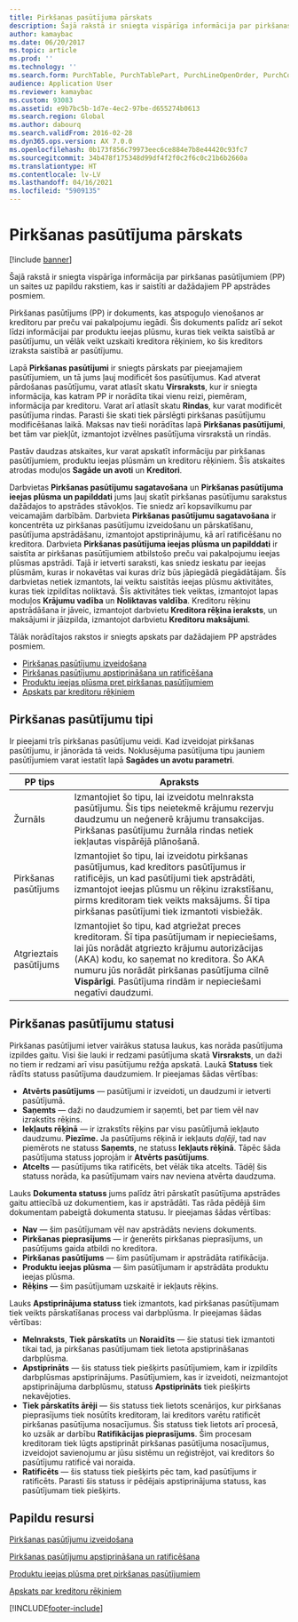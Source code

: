 ```yaml
---
title: Pirkšanas pasūtījuma pārskats
description: Šajā rakstā ir sniegta vispārīga informācija par pirkšanas pasūtījumiem (PP) un saites uz papildu rakstiem, kas ir saistīti ar dažādajiem PP apstrādes posmiem.
author: kamaybac
ms.date: 06/20/2017
ms.topic: article
ms.prod: ''
ms.technology: ''
ms.search.form: PurchTable, PurchTablePart, PurchLineOpenOrder, PurchConfirmationRequestJournal
audience: Application User
ms.reviewer: kamaybac
ms.custom: 93083
ms.assetid: e9b7bc5b-1d7e-4ec2-97be-d655274b0613
ms.search.region: Global
ms.author: dabourq
ms.search.validFrom: 2016-02-28
ms.dyn365.ops.version: AX 7.0.0
ms.openlocfilehash: 0b173f856c79973eec6ce884e7b8e44420c93fc7
ms.sourcegitcommit: 34b478f175348d99df4f2f0c2f6c0c21b6b2660a
ms.translationtype: HT
ms.contentlocale: lv-LV
ms.lasthandoff: 04/16/2021
ms.locfileid: "5909135"
---
```

# <a name="purchase-order-overview"></a>Pirkšanas pasūtījuma pārskats

[!include [banner](../includes/banner.md)]

Šajā rakstā ir sniegta vispārīga informācija par pirkšanas pasūtījumiem (PP) un saites uz papildu rakstiem, kas ir saistīti ar dažādajiem PP apstrādes posmiem.

Pirkšanas pasūtījums (PP) ir dokuments, kas atspoguļo vienošanos ar kreditoru par preču vai pakalpojumu iegādi. Šis dokuments palīdz arī sekot līdzi informācijai par produktu ieejas plūsmu, kuras tiek veikta saistībā ar pasūtījumu, un vēlāk veikt uzskaiti kreditora rēķiniem, ko šis kreditors izraksta saistībā ar pasūtījumu.  

Lapā **Pirkšanas pasūtījumi** ir sniegts pārskats par pieejamajiem pasūtījumiem, un tā jums ļauj modificēt šos pasūtījumus. Kad atverat pārdošanas pasūtījumu, varat atlasīt skatu **Virsraksts**, kur ir sniegta informācija, kas katram PP ir norādīta tikai vienu reizi, piemēram, informācija par kreditoru. Varat arī atlasīt skatu **Rindas**, kur varat modificēt pasūtījuma rindas. Parasti šie skati tiek pārslēgti pirkšanas pasūtījumu modificēšanas laikā. Maksas nav tieši norādītas lapā **Pirkšanas pasūtījumi**, bet tām var piekļūt, izmantojot izvēlnes pasūtījuma virsrakstā un rindās.  

Pastāv daudzas atskaites, kur varat apskatīt informāciju par pirkšanas pasūtījumiem, produktu ieejas plūsmām un kreditoru rēķiniem. Šīs atskaites atrodas moduļos **Sagāde un avoti** un **Kreditori**.  

Darbvietas **Pirkšanas pasūtījumu sagatavošana** un **Pirkšanas pasūtījuma ieejas plūsma un papilddati** jums ļauj skatīt pirkšanas pasūtījumu sarakstus dažādajos to apstrādes stāvokļos. Tie sniedz arī kopsavilkumu par veicamajām darbībām. Darbvieta **Pirkšanas pasūtījumu sagatavošana** ir koncentrēta uz pirkšanas pasūtījumu izveidošanu un pārskatīšanu, pasūtījuma apstrādāšanu, izmantojot apstiprinājumu, kā arī ratificēšanu no kreditora. Darbvieta **Pirkšanas pasūtījuma ieejas plūsma un papilddati** ir saistīta ar pirkšanas pasūtījumiem atbilstošo preču vai pakalpojumu ieejas plūsmas apstrādi. Tajā ir ietverti saraksti, kas sniedz ieskatu par ieejas plūsmām, kuras ir nokavētas vai kuras drīz būs jāpiegādā piegādātājam. Šīs darbvietas netiek izmantots, lai veiktu saistītās ieejas plūsmu aktivitātes, kuras tiek izpildītas noliktavā. Šīs aktivitātes tiek veiktas, izmantojot lapas moduļos **Krājumu vadība** un **Noliktavas valdība**. Kreditoru rēķinu apstrādāšana ir jāveic, izmantojot darbvietu **Kreditora rēķina ieraksts**, un maksājumi ir jāizpilda, izmantojot darbvietu **Kreditoru maksājumi**.  

Tālāk norādītajos rakstos ir sniegts apskats par dažādajiem PP apstrādes posmiem.

-   [Pirkšanas pasūtījumu izveidošana](purchase-order-creation.md)
-   [Pirkšanas pasūtījumu apstiprināšana un ratificēšana](purchase-order-approval-confirmation.md)
-   [Produktu ieejas plūsma pret pirkšanas pasūtījumiem](product-receipt-against-purchase-orders.md)
-   [Apskats par kreditoru rēķiniem](../../finance/accounts-payable/vendor-invoices-overview.md)

## <a name="types-of-purchase-orders"></a>Pirkšanas pasūtījumu tipi
Ir pieejami trīs pirkšanas pasūtījumu veidi. Kad izveidojat pirkšanas pasūtījumu, ir jānorāda tā veids. Noklusējuma pasūtījuma tipu jauniem pasūtījumiem varat iestatīt lapā **Sagādes un avotu parametri**.

| PP tips        | Apraksts                                                                                                                                                                                                                                                                           |
|----------------|---------------------------------------------------------------------------------------------------------------------------------------------------------------------------------------------------------------------------------------------------------------------------------------|
| Žurnāls        | Izmantojiet šo tipu, lai izveidotu melnraksta pasūtījumu. Šis tips neietekmē krājumu rezervju daudzumu un neģenerē krājumu transakcijas. Pirkšanas pasūtījumu žurnāla rindas netiek iekļautas vispārējā plānošanā.                                                                                                       |
| Pirkšanas pasūtījums | Izmantojiet šo tipu, lai izveidotu pirkšanas pasūtījumus, kad kreditors pasūtījumus ir ratificējis, un kad pasūtījumi tiek apstrādāti, izmantojot ieejas plūsmu un rēķinu izrakstīšanu, pirms kreditoram tiek veikts maksājums. Šī tipa pirkšanas pasūtījumi tiek izmantoti visbiežāk.                                                                          |
| Atgrieztais pasūtījums | Izmantojiet šo tipu, kad atgriežat preces kreditoram. Šī tipa pasūtījumam ir nepieciešams, lai jūs norādāt atgriezto krājumu autorizācijas (AKA) kodu, ko saņemat no kreditora. Šo AKA numuru jūs norādāt pirkšanas pasūtījuma cilnē **Vispārīgi**. Pasūtījuma rindām ir nepieciešami negatīvi daudzumi. |

## <a name="purchase-order-statuses"></a>Pirkšanas pasūtījumu statusi
Pirkšanas pasūtījumi ietver vairākus statusa laukus, kas norāda pasūtījuma izpildes gaitu. Visi šie lauki ir redzami pasūtījuma skatā **Virsraksts**, un daži no tiem ir redzami arī visu pasūtījumu režģa apskatā. Laukā **Statuss** tiek rādīts statuss pasūtījuma daudzumiem. Ir pieejamas šādas vērtības:

-   **Atvērts pasūtījums** — pasūtījumi ir izveidoti, un daudzumi ir ietverti pasūtījumā.
-   **Saņemts** — daži no daudzumiem ir saņemti, bet par tiem vēl nav izrakstīts rēķins.
-   **Iekļauts rēķinā** — ir izrakstīts rēķins par visu pasūtījumā iekļauto daudzumu. **Piezīme.** Ja pasūtījums rēķinā ir iekļauts *daļēji*, tad nav piemērots ne statuss **Saņemts**, ne statuss **Iekļauts rēķinā**. Tāpēc šāda pasūtījuma statuss joprojām ir **Atvērts pasūtījums**.
-   **Atcelts** — pasūtījums tika ratificēts, bet vēlāk tika atcelts. Tādēļ šis statuss norāda, ka pasūtījumam vairs nav neviena atvērta daudzuma.

Lauks **Dokumenta statuss** jums palīdz ātri pārskatīt pasūtījuma apstrādes gaitu attiecībā uz dokumentiem, kas ir apstrādāti. Tas rāda pēdējā šim dokumentam pabeigtā dokumenta statusu. Ir pieejamas šādas vērtības:

-   **Nav** — šim pasūtījumam vēl nav apstrādāts neviens dokuments.
-   **Pirkšanas pieprasījums** — ir ģenerēts pirkšanas pieprasījums, un pasūtījums gaida atbildi no kreditora.
-   **Pirkšanas pasūtījums** — šim pasūtījumam ir apstrādāta ratifikācija.
-   **Produktu ieejas plūsma** — šim pasūtījumam ir apstrādāta produktu ieejas plūsma.
-   **Rēķins** — šim pasūtījumam uzskaitē ir iekļauts rēķins.

Lauks **Apstiprinājuma statuss** tiek izmantots, kad pirkšanas pasūtījumam tiek veikts pārskatīšanas process vai darbplūsma. Ir pieejamas šādas vērtības:

-   **Melnraksts**, **Tiek pārskatīts** un **Noraidīts** — šie statusi tiek izmantoti tikai tad, ja pirkšanas pasūtījumam tiek lietota apstiprināšanas darbplūsma.
-   **Apstiprināts** — šis statuss tiek piešķirts pasūtījumiem, kam ir izpildīts darbplūsmas apstiprinājums. Pasūtījumiem, kas ir izveidoti, neizmantojot apstiprinājuma darbplūsmu, statuss **Apstiprināts** tiek piešķirts nekavējoties.
-   **Tiek pārskatīts ārēji** — šis statuss tiek lietots scenārijos, kur pirkšanas pieprasījums tiek nosūtīts kreditoram, lai kreditors varētu ratificēt pirkšanas pasūtījuma nosacījumus. Šis statuss tiek lietots arī procesā, ko uzsāk ar darbību **Ratifikācijas pieprasījums**. Šim procesam kreditoram tiek lūgts apstiprināt pirkšanas pasūtījuma nosacījumus, izveidojot savienojumu ar jūsu sistēmu un reģistrējot, vai kreditors šo pasūtījumu ratificē vai noraida.
-   **Ratificēts** — šis statuss tiek piešķirts pēc tam, kad pasūtījums ir ratificēts. Parasti šis statuss ir pēdējais apstiprinājuma statuss, kas pasūtījumam tiek piešķirts.


<a name="additional-resources"></a>Papildu resursi
--------

[Pirkšanas pasūtījumu izveidošana](purchase-order-creation.md)

[Pirkšanas pasūtījumu apstiprināšana un ratificēšana](purchase-order-approval-confirmation.md)

[Produktu ieejas plūsma pret pirkšanas pasūtījumiem](product-receipt-against-purchase-orders.md)

[Apskats par kreditoru rēķiniem](../../finance/accounts-payable/vendor-invoices-overview.md)





[!INCLUDE[footer-include](../../includes/footer-banner.md)]
